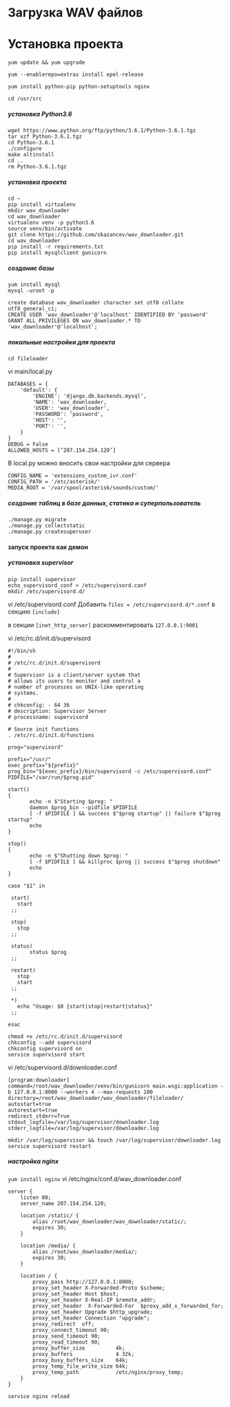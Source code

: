 # Загрузка WAV файлов

# Установка проекта
`yum update && yum upgrade`

`yum --enablerepo=extras install epel-release`

`yum install python-pip python-setuptools nginx`

`cd /usr/src`

##### установка Python3.6
```
wget https://www.python.org/ftp/python/3.6.1/Python-3.6.1.tgz
tar xzf Python-3.6.1.tgz
cd Python-3.6.1
./configure
make altinstall
cd ..
rm Python-3.6.1.tgz
```

##### установка проекта
```
cd ~
pip install virtualenv
mkdir wav_downloader
cd wav_downloader
virtualenv venv -p python3.6
source venv/bin/activate
git clone https://github.com/skazancev/wav_downloader.git
cd wav_downloader
pip install -r requirements.txt
pip install mysqlclient gunicorn
```

##### создание базы
```
yum install mysql
mysql -uroot -p
```
```
create database wav_downloader character set utf8 collate utf8_general_ci;
CREATE USER 'wav_downloader'@'localhost' IDENTIFIED BY 'password'
GRANT ALL PRIVILEGES ON wav_downloader.* TO 'wav_downloader'@'localhost';
```

##### локальные настройки для проекта
`cd fileloader`

vi main/local.py
```
DATABASES = {
    'default': {
        'ENGINE': 'django.db.backends.mysql’,
        'NAME': ‘wav_downloader,
        'USER': 'wav_downloader',
        'PASSWORD': 'password',
        'HOST': '',
        'PORT': '',
    }
}
DEBUG = False
ALLOWED_HOSTS = [‘207.154.254.120’]
```
В local.py можно вносить свои настройки для сервера

    CONFIG_NAME = 'extensions_custom_ivr.conf'
    CONFIG_PATH = '/etc/asterisk/'
    MEDIA_ROOT = '/var/spool/asterisk/sounds/custom/'



##### создание таблиц в базе данных, статика и суперпользователь
```
./manage.py migrate
./manage.py collectstatic
./manage.py createsuperuser
```

#### запуск проекта как демон
##### установка supervisor
```
pip install supervisor
echo_supervisord_conf > /etc/supervisord.conf
mkdir /etc/supervisord.d/
```

vi /etc/supervisord.conf
Добавить `files = /etc/supervisord.d/*.conf` в секцию `[include]`

в секции `[inet_http_server]` раскомментировать `127.0.0.1:9001`


vi /etc/rc.d/init.d/supervisord
```
#!/bin/sh
#
# /etc/rc.d/init.d/supervisord
#
# Supervisor is a client/server system that
# allows its users to monitor and control a
# number of processes on UNIX-like operating
# systems.
#
# chkconfig: - 64 36
# description: Supervisor Server
# processname: supervisord

# Source init functions
. /etc/rc.d/init.d/functions

prog="supervisord"

prefix="/usr/"
exec_prefix="${prefix}"
prog_bin="${exec_prefix}/bin/supervisord -c /etc/supervisord.conf“
PIDFILE="/var/run/$prog.pid"

start()
{
       echo -n $"Starting $prog: "
       daemon $prog_bin --pidfile $PIDFILE
       [ -f $PIDFILE ] && success $"$prog startup" || failure $"$prog startup"
       echo
}

stop()
{
       echo -n $"Shutting down $prog: "
       [ -f $PIDFILE ] && killproc $prog || success $"$prog shutdown"
       echo
}

case "$1" in

 start)
   start
 ;;

 stop)
   stop
 ;;

 status)
       status $prog
 ;;

 restart)
   stop
   start
 ;;

 *)
   echo "Usage: $0 {start|stop|restart|status}"
 ;;

esac
```

```
chmod +x /etc/rc.d/init.d/supervisord
chkconfig --add supervisord
chkconfig supervisord on
service supervisord start
```
vi /etc/supervisord.d/downloader.conf
```
[program:downloader]
command=/root/wav_downloader/venv/bin/gunicorn main.wsgi:application -b 127.0.0.1:8000 --workers 4 --max-requests 100
directory=/root/wav_downloader/wav_downloader/fileloader/
autostart=true
autorestart=true
redirect_stderr=True
stdout_logfile=/var/log/supervisor/downloader.log
stderr_logfile=/var/log/supervisor/downloader.log
```

```
mkdir /var/log/supervisor && touch /var/log/supervisor/downloader.log
service supervisord restart
```

##### настройка nginx
`yum install nginx`
vi /etc/nginx/conf.d/wav_downloader.conf
```
server {
    listen 80;
    server_name 207.154.254.120;

    location /static/ {
        alias /root/wav_downloader/wav_downloader/static/;
        expires 30;
    }

    location /media/ {
        alias /root/wav_downloader/media/;
        expires 30;
    }

    location / {
        proxy_pass http://127.0.0.1:8000;
        proxy_set_header X-Forwarded-Proto $scheme;
        proxy_set_header Host $host;
        proxy_set_header X-Real-IP $remote_addr;
        proxy_set_header  X-Forwarded-For  $proxy_add_x_forwarded_for;
        proxy_set_header Upgrade $http_upgrade;
        proxy_set_header Connection "upgrade";
        proxy_redirect  off;
        proxy_connect_timeout 90;
        proxy_send_timeout 90;
        proxy_read_timeout 90;
        proxy_buffer_size          4k;
        proxy_buffers              4 32k;
        proxy_busy_buffers_size    64k;
        proxy_temp_file_write_size 64k;
        proxy_temp_path            /etc/nginx/proxy_temp;
    }
}
```

`service nginx reload`
